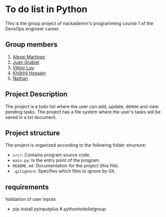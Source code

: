 # To do list in Python

This is the group project of nackademin's programming course 1 of the DevsOps engineer career.

## Group members
1. [Alexei Martinez](https://github.com/Alexx6mr)
2. [Juan Grabiel](https://github.com/SOSA-DO)
3. [Viktor Luu](https://github.com/Viktorluu)
4. [Khilkhil Hossain](https://github.com/psyduckkills)
5. [Nathan](https://github.com/ )


## Project Description

The project is a todo list where the user can add, update, delete and view pending tasks. The project has a file system where the user's tasks will be saved in a txt document.


## Project structure

The project is organized according to the following folder structure:

- `src/`: Contains program source code.
- `main.py`: Is the entry point of the program.
- `README.md`: Documentation for the project (this file).
- `.gitignore`: Specifies which files to ignore by Git.

## requirements
Validation of user inputs
- pip install pyinputplus
#   p y t h o n _ t o _ d o _ l i s t _ g r o u p  
 